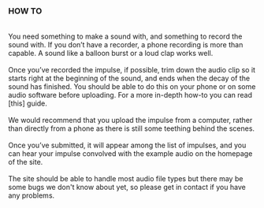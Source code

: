### HOW TO
<br>
You need something to make a sound with, and something to record the sound with. If you don’t have a recorder, a phone recording is more than capable. A sound like a balloon burst or a loud clap works well.
<br>
<br>
Once you’ve recorded the impulse, if possible, trim down the  audio clip so it starts right at the beginning of the sound, and ends when the decay of the sound has finished. You should be able to do this on your phone or on some audio software before uploading. For a more in-depth how-to you can read [this] guide.
<br>
<br>
We would recommend that you upload the impulse from a computer, rather than directly from a phone as there is still some teething behind the scenes.
<br>
<br>
Once you’ve submitted, it will appear among the list of impulses, and you can hear your impulse convolved with the example audio on the homepage of the site.
<br>
<br>
The site should be able to handle most audio file types but there may be some bugs we don't know about yet, so please get in contact if you have any problems. 
